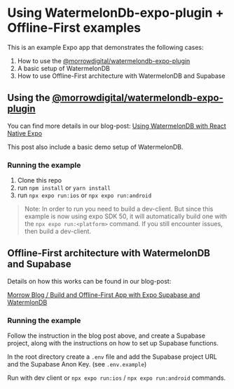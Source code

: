 # Using WatermelonDb-expo-plugin + Offline-First examples

This is an example Expo app that demonstrates the following cases:
1. How to use the [@morrowdigital/watermelondb-expo-plugin](https://github.com/morrowdigital/watermelondb-expo-plugin)
2. A basic setup of WatermelonDB
3. How to use Offline-First architecture with WatermelonDB and Supabase

## Using the [@morrowdigital/watermelondb-expo-plugin](https://github.com/morrowdigital/watermelondb-expo-plugin)

You can find more details in our blog-post:
[Using WatermelonDB with React Native Expo](https://www.themorrow.digital/blog/how-to-use-watermelondb-with-react-native-expo)

This post also include a basic demo setup of WatermelonDB.

### Running the example

1. Clone this repo
2. run `npm install` or `yarn install`
3. run `npx expo run:ios` or `npx expo run:android`

> Note: In order to run you need to build a dev-client. But since this example is now using expo SDK 50, it will automatically build one with the `npx expo run:<platform>` command. If you still encounter issues, then build a dev-client.

## Offline-First architecture with WatermelonDB and Supabase

Details on how this works can be found in our blog-post:

[Morrow Blog / Build and Offline-First App with Expo Supabase and WatermlonDB](https://www.themorrow.digital/blog/building-an-offline-first-app-with-expo-supabase-and-watermelondb)

### Running the example

Follow the instruction in the blog post above, and create a Supabase project, along with the instructions on how to set up Supabase functions.

In the root directory create a `.env` file and add the Supabase project URL and the Supabase Anon Key. (see `.env.example`)

Run with dev client or  `npx expo run:ios` / `npx expo run:android` commands.
